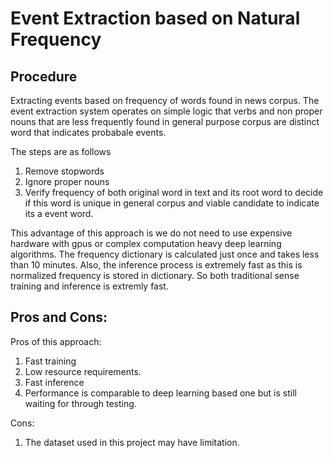 # Event Extraction based on Natural Frequency

## Procedure

Extracting events based on frequency of words found in news corpus. The event extraction system operates on simple logic that verbs and non proper nouns that are less frequently found in general purpose corpus are distinct word that indicates probabale events.

The steps are as follows
1. Remove stopwords
2. Ignore proper nouns
3. Verify frequency of both original word in text and its root word to decide if this word is unique in general corpus and viable candidate to indicate its a event word.

This advantage of this approach is we do not need to use expensive hardware with gpus or complex computation heavy deep learning algorithms. The frequency dictionary is calculated just once and takes less than 10 minutes. Also, the inference process is extremely fast as this is normalized frequency is stored in dictionary. So both traditional sense training and inference is extremly fast.

## Pros and Cons:
Pros of this approach:
1. Fast training
2. Low resource requirements.
3. Fast inference
4. Performance is comparable to deep learning based one but is still waiting for through testing.

Cons:
1. The dataset used in this project may have limitation. 
